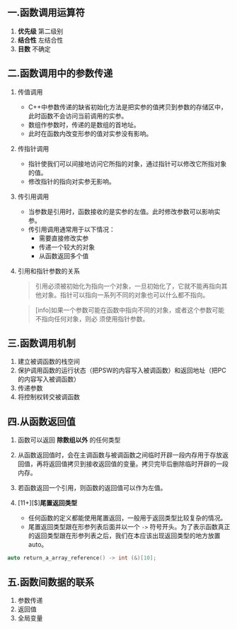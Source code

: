 ## 一.函数调用运算符

1. **优先级** 第二级别
2. **结合性** 左结合性
3. **目数** 不确定

## 二.函数调用中的参数传递
1.	传值调用
	+	C++中参数传递的缺省初始化方法是把实参的值拷贝到参数的存储区中，此时函数不会访问当前调用的实参。
	+	数组作参数时，传递的是数组的首地址。
	+	此时在函数内改变形参的值对实参没有影响。
2.	传指针调用
	+	指针使我们可以间接地访问它所指的对象，通过指针可以修改它所指对象的值。
	+	修改指针的指向对实参无影响。
3.	传引用调用
	+	当参数是引用时，函数接收的是实参的左值。此时修改参数可以影响实参。
	+	传引用调用通常用于以下情况：
		+	需要直接修改实参
		+	传递一个较大的对象
		+	从函数返回多个值
	
4.	引用和指针参数的关系
	>引用必须被初始化为指向一个对象，一旦初始化了，它就不能再指向其他对象。指针可以指向一系列不同的对象也可以什么都不指向。
	
	>[info]如果一个参数可能在函数中指向不同的对象，或者这个参数可能不指向任何对象，则必
须使用指针参数。



## 三.函数调用机制

1. 建立被调函数的栈空间
2. 保护调用函数的运行状态（把PSW的内容写入被调函数）和返回地址（把PC的内容写入被调函数）
3. 传递参数
4. 将控制权转交被调函数

## 四.从函数返回值

1.	函数可以返回 **除数组以外** 的任何类型
2.	从函数返回值时，会在主调函数与被调函数之间临时开辟一段内存用于存放返回值，再将返回值拷贝到接收返回值的变量。拷贝完毕后删除临时开辟的一段内存。
3.	若函数返回一个引用，则函数的返回值可以作为左值。

4.	\[11+\][$]**尾置返回类型**
	+	任何函数的定义都能使用尾置返回，一般用于返回类型比较复杂的情况。
	+	尾置返回类型跟在形参列表后面并以一个 `->` 符号开头。为了表示函数真正的返回类型跟在形参列表之后，我们在本应该出现返回类型的地方放置auto。
```c++
auto return_a_array_reference() -> int (&)[10];
```

## 五.函数间数据的联系

1.	参数传递
2.	返回值
3.	全局变量

